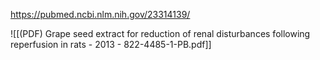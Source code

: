 
https://pubmed.ncbi.nlm.nih.gov/23314139/

![[(PDF) Grape seed extract for reduction of renal disturbances following reperfusion in rats - 2013 - 822-4485-1-PB.pdf]]
